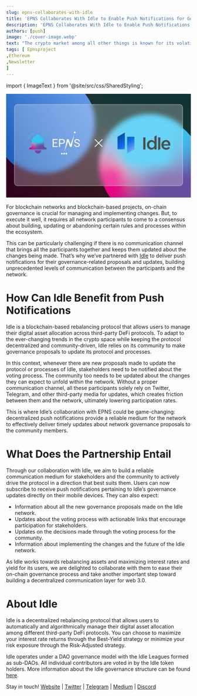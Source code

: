 ```yaml
---
slug: epns-collaborates-with-idle
title: 'EPNS Collaborates With Idle to Enable Push Notifications for Governance Updates'
description: 'EPNS Collaborates With Idle to Enable Push Notifications for Governance Updates'
authors: [push]
image: './cover-image.webp'
text: "The crypto market among all other things is known for its volatility. Just a look at the charts of the past few months can tell what a wild ride it has been for investors across the globe. While some of them have made millions, others have lost a lot due to the high volatility."
tags: [ Epnsproject
,Ethereum
,Newsletter
]
---
```


import { ImageText } from '@site/src/css/SharedStyling';

![Cover Image of EPNS Collaborates With Idle to Enable Push Notifications for Governance Updates](./cover-image.webp)

<!--truncate-->

For blockchain networks and blockchain-based projects, on-chain governance is crucial for managing and implementing changes. But, to execute it well, it requires all network participants to come to a consensus about building, updating or abandoning certain rules and processes within the ecosystem.

This can be particularly challenging if there is no communication channel that brings all the participants together and keeps them updated about the changes being made. That’s why we’ve partnered with [Idle](https://idle.finance/) to deliver push notifications for their governance-related proposals and updates, building unprecedented levels of communication between the participants and the network.

# How Can Idle Benefit from Push Notifications

Idle is a blockchain-based rebalancing protocol that allows users to manage their digital asset allocation across third-party DeFi protocols. To adapt to the ever-changing trends in the crypto space while keeping the protocol decentralized and community-driven, Idle relies on its community to make governance proposals to update its protocol and processes.

In this context, whenever there are new proposals made to update the protocol or processes of Idle, stakeholders need to be notified about the voting process. The community too needs to be updated about the changes they can expect to unfold within the network. Without a proper communication channel, all these participants solely rely on Twitter, Telegram, and other third-party media for updates, which creates friction between them and the network, ultimately lowering participation rates.

This is where Idle’s collaboration with EPNS could be game-changing: decentralized push notifications provide a reliable medium for the network to effectively deliver timely updates about network governance proposals to the community members.

# What Does the Partnership Entail

Through our collaboration with Idle, we aim to build a reliable communication medium for stakeholders and the community to actively drive the protocol in a direction that best suits them. Users can now subscribe to receive push notifications pertaining to Idle’s governance updates directly on their mobile devices. They can also expect:

- Information about all the new governance proposals made on the Idle network.
- Updates about the voting process with actionable links that encourage participation for stakeholders.
- Updates on the decisions made through the voting process for the community.
- Information about implementing the changes and the future of the Idle network.

As Idle works towards rebalancing assets and maximizing interest rates and yield for its users, we are delighted to collaborate with them to ease their on-chain governance process and take another important step toward building a decentralized communication layer for web 3.0.

# About Idle

Idle is a decentralized rebalancing protocol that allows users to automatically and algorithmically manage their digital asset allocation among different third-party DeFi protocols. You can choose to maximize your interest rate returns through the Best-Yield strategy or minimize your risk exposure through the Risk-Adjusted strategy.

Idle operates under a DAO governance model with the Idle Leagues formed as sub-DAOs. All individual contributors are voted in by the Idle token holders. More information about the Idle governance structure can be found [here](https://developers.idle.finance/governance/governance).

Stay in touch! [Website](https://idle.finance/#/) | [Twitter](https://twitter.com/idlefinance) | [Telegram](https://t.me/idlefinance) | [Medium](https://idlefinance.medium.com/) | [Discord](https://discord.com/invite/mpySAJp)
